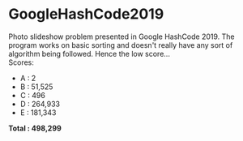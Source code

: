 # GoogleHashCode2019
Photo slideshow problem presented in Google HashCode 2019. The program works on basic sorting and doesn't really have any sort of algorithm being followed. Hence the low score...  
Scores:  
* A : 2  
* B : 51,525  
* C : 496  
* D : 264,933  
* E : 181,343   

**Total : 498,299**  
